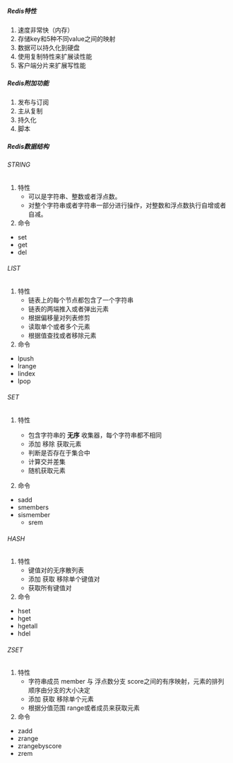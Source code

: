 ##### Redis特性

1. 速度非常快（内存）
2. 存储key和5种不同value之间的映射
3. 数据可以持久化到硬盘
4. 使用复制特性来扩展读性能
5. 客户端分片来扩展写性能

##### Redis附加功能

1. 发布与订阅
2. 主从复制
3. 持久化
4. 脚本

##### Redis数据结构

###### STRING
1. 特性
    - 可以是字符串、整数或者浮点数。
    - 对整个字符串或者字符串一部分进行操作，对整数和浮点数执行自增或者自减。
2. 命令
  - set
  - get
  - del
###### LIST

1. 特性
   - 链表上的每个节点都包含了一个字符串
   - 链表的两端推入或者弹出元素
   - 根据偏移量对列表修剪
   - 读取单个或者多个元素
   - 根据值查找或者移除元素
2. 命令
  - lpush 
  - lrange 
  - lindex 
  - lpop
###### SET
1. 特性

   - 包含字符串的 **无序** 收集器，每个字符串都不相同
   - 添加 移除 获取元素
   - 判断是否存在于集合中
   - 计算交并差集
   - 随机获取元素

2. 命令
  - sadd
  - smembers
  - sismember
    - srem

###### HASH
1. 特性
   - 键值对的无序散列表
   - 添加 获取 移除单个键值对
   - 获取所有键值对
2. 命令
  - hset
  - hget
  - hgetall
  - hdel

###### ZSET
1. 特性
   - 字符串成员 member 与 浮点数分支 score之间的有序映射，元素的排列顺序由分支的大小决定
   - 添加 获取 移除单个元素
   - 根据分值范围 range或者成员来获取元素
2. 命令
  - zadd
  - zrange
  - zrangebyscore
  - zrem
